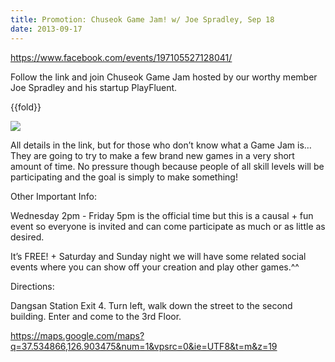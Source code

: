 ```yaml
---
title: Promotion: Chuseok Game Jam! w/ Joe Spradley, Sep 18
date: 2013-09-17
---
```

<https://www.facebook.com/events/197105527128041/>

Follow the link and join Chuseok Game Jam hosted by our worthy member
Joe Spradley and his startup PlayFluent.

{{fold}}

![]({{images}}/game-jam-poster.jpg)

All details in the link, but for those who don’t know what a Game Jam
is… They are going to try to make a few brand new games in a very short
amount of time. No pressure though because people of all skill levels
will be participating and the goal is simply to make something!

Other Important Info:

Wednesday 2pm - Friday 5pm is the official time but this is a causal +
fun event so everyone is invited and can come participate as much or as
little as desired. 

It’s FREE! + Saturday and Sunday night we will have some related social
events where you can show off your creation and play other games.\^\^

Directions:

Dangsan Station Exit 4. Turn left, walk down the street to the second
building. Enter and come to the 3rd Floor.

<https://maps.google.com/maps?q=37.534866,126.903475&num=1&vpsrc=0&ie=UTF8&t=m&z=19>


